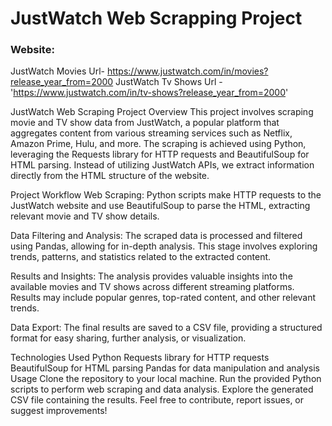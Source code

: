 # JustWatch Web Scrapping Project
### **Website:**
JustWatch Movies Url-  https://www.justwatch.com/in/movies?release_year_from=2000
JustWatch Tv Shows Url - 'https://www.justwatch.com/in/tv-shows?release_year_from=2000'

JustWatch Web Scraping Project
Overview
This project involves scraping movie and TV show data from JustWatch, a popular platform that aggregates content from various streaming services such as Netflix, Amazon Prime, Hulu, and more. The scraping is achieved using Python, leveraging the Requests library for HTTP requests and BeautifulSoup for HTML parsing. Instead of utilizing JustWatch APIs, we extract information directly from the HTML structure of the website.

Project Workflow
Web Scraping: Python scripts make HTTP requests to the JustWatch website and use BeautifulSoup to parse the HTML, extracting relevant movie and TV show details.

Data Filtering and Analysis: The scraped data is processed and filtered using Pandas, allowing for in-depth analysis. This stage involves exploring trends, patterns, and statistics related to the extracted content.

Results and Insights: The analysis provides valuable insights into the available movies and TV shows across different streaming platforms. Results may include popular genres, top-rated content, and other relevant trends.

Data Export: The final results are saved to a CSV file, providing a structured format for easy sharing, further analysis, or visualization.

Technologies Used
Python
Requests library for HTTP requests
BeautifulSoup for HTML parsing
Pandas for data manipulation and analysis
Usage
Clone the repository to your local machine.
Run the provided Python scripts to perform web scraping and data analysis.
Explore the generated CSV file containing the results.
Feel free to contribute, report issues, or suggest improvements!
